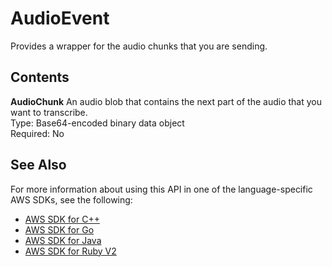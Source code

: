 # AudioEvent<a name="API_streaming_AudioEvent"></a>

Provides a wrapper for the audio chunks that you are sending\.

## Contents<a name="API_streaming_AudioEvent_Contents"></a>

 **AudioChunk**   <a name="transcribe-Type-streaming_AudioEvent-AudioChunk"></a>
An audio blob that contains the next part of the audio that you want to transcribe\.  
Type: Base64\-encoded binary data object  
Required: No

## See Also<a name="API_streaming_AudioEvent_SeeAlso"></a>

For more information about using this API in one of the language\-specific AWS SDKs, see the following:
+  [AWS SDK for C\+\+](https://docs.aws.amazon.com/goto/SdkForCpp/transcribe-streaming-2017-10-26/AudioEvent) 
+  [AWS SDK for Go](https://docs.aws.amazon.com/goto/SdkForGoV1/transcribe-streaming-2017-10-26/AudioEvent) 
+  [AWS SDK for Java](https://docs.aws.amazon.com/goto/SdkForJava/transcribe-streaming-2017-10-26/AudioEvent) 
+  [AWS SDK for Ruby V2](https://docs.aws.amazon.com/goto/SdkForRubyV2/transcribe-streaming-2017-10-26/AudioEvent) 